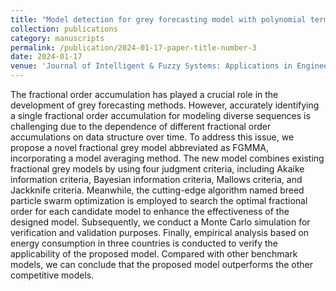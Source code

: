 ```yaml
---
title: "Model detection for grey forecasting model with polynomial term"
collection: publications
category: manuscripts
permalink: /publication/2024-01-17-paper-title-number-3
date: 2024-01-17
venue: 'Journal of Intelligent & Fuzzy Systems: Applications in Engineering and Technology'
---
```

The fractional order accumulation has played a crucial role in the development of grey forecasting
methods. However, accurately identifying a single fractional order accumulation for modeling diverse sequences is challenging
due to the dependence of different fractional order accumulations on data structure over time. To address this issue, we
propose a novel fractional grey model abbreviated as FGMMA, incorporating a model averaging method. The new model
combines existing fractional grey models by using four judgment criteria, including Akaike information criteria, Bayesian
information criteria, Mallows criteria, and Jackknife criteria. Meanwhile, the cutting-edge algorithm named breed particle
swarm optimization is employed to search the optimal fractional order for each candidate model to enhance the effectiveness
of the designed model. Subsequently, we conduct a Monte Carlo simulation for verification and validation purposes. Finally,
empirical analysis based on energy consumption in three countries is conducted to verify the applicability of the proposed
model. Compared with other benchmark models, we can conclude that the proposed model outperforms the other competitive
models.
